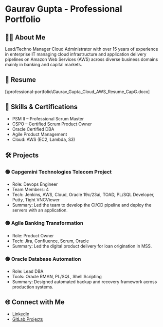 # Gaurav Gupta - Professional Portfolio

## 👨‍💼 About Me
Lead/Techno Manager Cloud Administrator with over 15 years of experience in enterprise IT managing cloud infrastructure and application delivery pipelines on Amazon Web Services (AWS) across diverse business domains mainly in banking and capital markets.

## 📄 Resume
[\professional-portfolio\Gaurav_Gupta_Cloud_AWS_Resume_CapG.docx]

## 💼 Skills & Certifications
- PSM II – Professional Scrum Master
- CSPO – Certified Scrum Product Owner
- Oracle Certified DBA
- Agile Product Management
- Cloud: AWS (EC2, Lambda, S3)

## 🛠️ Projects

### 🟢 Capgemini Technologies Telecom Project

- Role: Devops Engineer
- Team Members: 4
- Tech: Jenkins, AWS, Cloud, Oracle 19c/23ai, TOAD, PL/SQL Developer, Putty, Tight VNCViewer
- Summary: Led the team to develop the CI/CD pipeline and deploy the servers with an application.

### 🟢 Agile Banking Transformation
- Role: Product Owner
- Tech: Jira, Confluence, Scrum, Oracle
- Summary: Led the digital product delivery for loan origination in MSS.

### 🟢 Oracle Database Automation
- Role: Lead DBA
- Tools: Oracle RMAN, PL/SQL, Shell Scripting
- Summary: Designed automated backup and recovery framework across production systems.


## 🌐 Connect with Me
- [LinkedIn](http://www.linkedin.com/in/gauravk3g)
- [GitLab Projects]()
